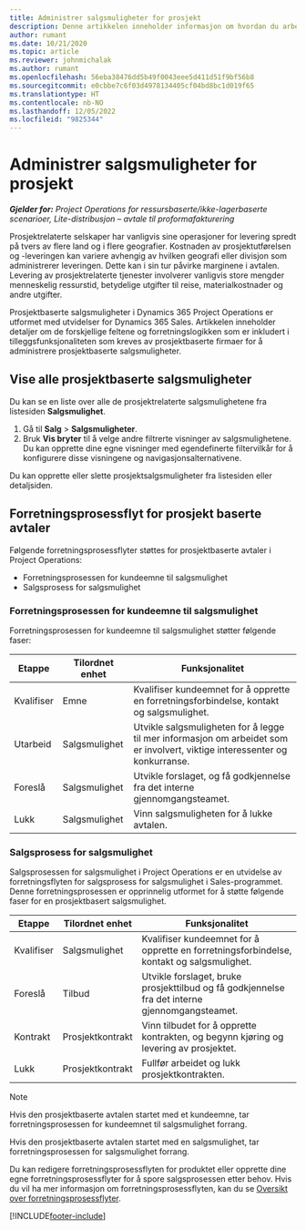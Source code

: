 ```yaml
---
title: Administrer salgsmuligheter for prosjekt
description: Denne artikkelen inneholder informasjon om hvordan du arbeider med salgsmuligheter som er knyttet til prosjekter.
author: rumant
ms.date: 10/21/2020
ms.topic: article
ms.reviewer: johnmichalak
ms.author: rumant
ms.openlocfilehash: 56eba38476dd5b49f0043eee5d411d51f9bf56b8
ms.sourcegitcommit: e0cbbe7c6f03d4978134405cf04bd8bc1d019f65
ms.translationtype: HT
ms.contentlocale: nb-NO
ms.lasthandoff: 12/05/2022
ms.locfileid: "9825344"
---
```

# <a name="manage-project-opportunities"></a>Administrer salgsmuligheter for prosjekt

_**Gjelder for:** Project Operations for ressursbaserte/ikke-lagerbaserte scenarioer, Lite-distribusjon – avtale til proformafakturering_

Prosjektrelaterte selskaper har vanligvis sine operasjoner for levering spredt på tvers av flere land og i flere geografier. Kostnaden av prosjektutførelsen og -leveringen kan variere avhengig av hvilken geografi eller divisjon som administrerer leveringen. Dette kan i sin tur påvirke marginene i avtalen. Levering av prosjektrelaterte tjenester involverer vanligvis store mengder menneskelig ressurstid, betydelige utgifter til reise, materialkostnader og andre utgifter.

Prosjektbaserte salgsmuligheter i Dynamics 365 Project Operations er utformet med utvidelser for Dynamics 365 Sales. Artikkelen inneholder detaljer om de forskjellige feltene og forretningslogikken som er inkludert i tilleggsfunksjonaliteten som kreves av prosjektbaserte firmaer for å administrere prosjektbaserte salgsmuligheter.

## <a name="view-all-project-based-opportunities"></a>Vise alle prosjektbaserte salgsmuligheter

Du kan se en liste over alle de prosjektrelaterte salgsmulighetene fra listesiden **Salgsmulighet**. 

1. Gå til **Salg** > **Salgsmuligheter**.
2. Bruk **Vis bryter** til å velge andre filtrerte visninger av salgsmulighetene. Du kan opprette dine egne visninger med egendefinerte filtervilkår for å konfigurere disse visningene og navigasjonsalternativene.

Du kan opprette eller slette prosjektsalgsmuligheter fra listesiden eller detaljsiden.

## <a name="business-process-flow-for-project-based-deals"></a>Forretningsprosessflyt for prosjekt baserte avtaler

Følgende forretningsprosessflyter støttes for prosjektbaserte avtaler i Project Operations:

- Forretningsprosessen for kundeemne til salgsmulighet
- Salgsprosess for salgsmulighet

### <a name="lead-to-opportunity-business-process"></a>Forretningsprosessen for kundeemne til salgsmulighet 
Forretningsprosessen for kundeemne til salgsmulighet støtter følgende faser:

| Etappe | Tilordnet enhet | Funksjonalitet |
| --- | --- | --- |
| Kvalifiser | Emne | Kvalifiser kundeemnet for å opprette en forretningsforbindelse, kontakt og salgsmulighet. |
| Utarbeid | Salgsmulighet | Utvikle salgsmuligheten for å legge til mer informasjon om arbeidet som er involvert, viktige interessenter og konkurranse. |
| Foreslå | Salgsmulighet | Utvikle forslaget, og få godkjennelse fra det interne gjennomgangsteamet. |
| Lukk | Salgsmulighet | Vinn salgsmuligheten for å lukke avtalen. |

### <a name="opportunity-sales-process"></a>Salgsprosess for salgsmulighet
Salgsprosessen for salgsmulighet i Project Operations er en utvidelse av forretningsflyten for salgsprosess for salgsmulighet i Sales-programmet. Denne forretningsprosessen er opprinnelig utformet for å støtte følgende faser for en prosjektbasert salgsmulighet.

| Etappe | Tilordnet enhet | Funksjonalitet |
| --- | --- | --- |
| Kvalifiser | Salgsmulighet | Kvalifiser kundeemnet for å opprette en forretningsforbindelse, kontakt og salgsmulighet. |
| Foreslå | Tilbud | Utvikle forslaget, bruke prosjekttilbud og få godkjennelse fra det interne gjennomgangsteamet. |
| Kontrakt | Prosjektkontrakt | Vinn tilbudet for å opprette kontrakten, og begynn kjøring og levering av prosjektet. |
| Lukk | Prosjektkontrakt | Fullfør arbeidet og lukk prosjektkontrakten. |

> [!NOTE]
> Hvis den prosjektbaserte avtalen startet med et kundeemne, tar forretningsprosessen for kundeemnet til salgsmulighet forrang.
>
> Hvis den prosjektbaserte avtalen startet med en salgsmulighet, tar forretningsprosessen for salgsmulighet forrang.

Du kan redigere forretningsprosessflyten for produktet eller opprette dine egne forretningsprosessflyter for å spore salgsprosessen etter behov. Hvis du vil ha mer informasjon om forretningsprosessflyten, kan du se [Oversikt over forretningsprosessflyter](/dynamics365/customerengagement/on-premises/customize/business-process-flows-overview).


[!INCLUDE[footer-include](../includes/footer-banner.md)]
